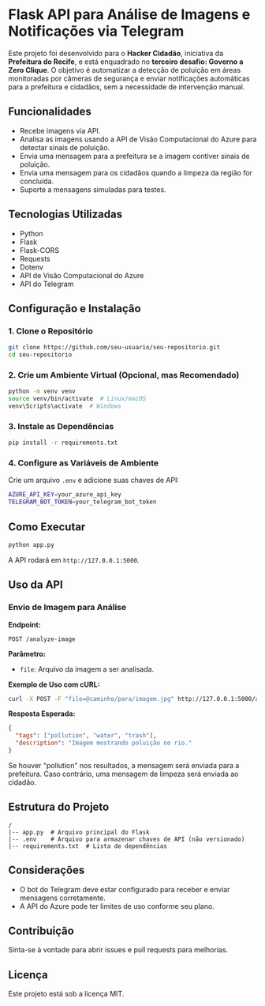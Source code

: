 # Flask API para Análise de Imagens e Notificações via Telegram

Este projeto foi desenvolvido para o **Hacker Cidadão**, iniciativa da **Prefeitura do Recife**, e está enquadrado no **terceiro desafio: Governo a Zero Clique**. O objetivo é automatizar a detecção de poluição em áreas monitoradas por câmeras de segurança e enviar notificações automáticas para a prefeitura e cidadãos, sem a necessidade de intervenção manual.

## Funcionalidades
- Recebe imagens via API.
- Analisa as imagens usando a API de Visão Computacional do Azure para detectar sinais de poluição.
- Envia uma mensagem para a prefeitura se a imagem contiver sinais de poluição.
- Envia uma mensagem para os cidadãos quando a limpeza da região for concluída.
- Suporte a mensagens simuladas para testes.

## Tecnologias Utilizadas
- Python
- Flask
- Flask-CORS
- Requests
- Dotenv
- API de Visão Computacional do Azure
- API do Telegram

## Configuração e Instalação

### 1. Clone o Repositório
```sh
git clone https://github.com/seu-usuario/seu-repositorio.git
cd seu-repositorio
```

### 2. Crie um Ambiente Virtual (Opcional, mas Recomendado)
```sh
python -m venv venv
source venv/bin/activate  # Linux/macOS
venv\Scripts\activate  # Windows
```

### 3. Instale as Dependências
```sh
pip install -r requirements.txt
```

### 4. Configure as Variáveis de Ambiente
Crie um arquivo `.env` e adicione suas chaves de API:
```sh
AZURE_API_KEY=your_azure_api_key
TELEGRAM_BOT_TOKEN=your_telegram_bot_token
```

## Como Executar
```sh
python app.py
```
A API rodará em `http://127.0.0.1:5000`.

## Uso da API

### Envio de Imagem para Análise

**Endpoint:**
```http
POST /analyze-image
```

**Parâmetro:**
- `file`: Arquivo da imagem a ser analisada.

**Exemplo de Uso com cURL:**
```sh
curl -X POST -F "file=@caminho/para/imagem.jpg" http://127.0.0.1:5000/analyze-image
```

**Resposta Esperada:**
```json
{
  "tags": ["pollution", "water", "trash"],
  "description": "Imagem mostrando poluição no rio."
}
```
Se houver "pollution" nos resultados, a mensagem será enviada para a prefeitura. Caso contrário, uma mensagem de limpeza será enviada ao cidadão.

## Estrutura do Projeto
```
/
|-- app.py  # Arquivo principal do Flask
|-- .env    # Arquivo para armazenar chaves de API (não versionado)
|-- requirements.txt  # Lista de dependências
```

## Considerações
- O bot do Telegram deve estar configurado para receber e enviar mensagens corretamente.
- A API do Azure pode ter limites de uso conforme seu plano.

## Contribuição
Sinta-se à vontade para abrir issues e pull requests para melhorias.

## Licença
Este projeto está sob a licença MIT.

